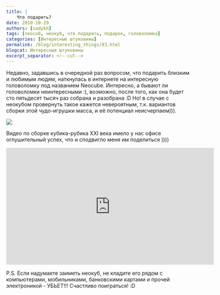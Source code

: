 ```yaml
---
title: |
    Что подарить?
date: 2010-10-29
authors: [sadykh]
tags: [neocub, неокуб, что подарить, подарок, головоломка]
categories: [Интересные штуковины]
permalink: /blog/interesting_things/83.html
blogcat: Интересные штуковины
excerpt_separator: <!--cut-->
---
```


Недавно, задавшись в очередной раз вопросом, что подарить близким и любимым людям, наткнулась в интернете на интересную головоломку под названием Neocube. Интересно, а бывают ли головоломки неинтересными :), возможно, после того, как она будет сто пятьдесят тысяч раз собрана и разобрана :D Но! в случае с неокубом провернуть такое кажется невероятным, т.к. вариантов сборки этой чудо-игрушки масса, и её потенциал неисчерпаем))). 
 

![](http://itw66.ru/uploads/images/00/00/05/2010/10/29/c33fb4.jpg)



<!--cut-->


Видео по сборке кубика-рубика XXI века имело у нас офисе оглушительный успех, что и сподвигло меня им поделиться ))))

<iframe width="560" height="315" src="https://www.youtube.com/embed/XNeGWeSm7ck" title="YouTube video player" frameborder="0" allow="accelerometer; autoplay; clipboard-write; encrypted-media; gyroscope; picture-in-picture; web-share" allowfullscreen></iframe>

P.S. Если надумаете заиметь неокуб, не кладите его рядом с компьютерами, мобильниками, банковскими картами и прочей электроникой - УБЬЕТ!!! Счастливо поиграться! :D
